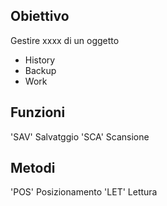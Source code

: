 ## Obiettivo
Gestire xxxx di un oggetto
* History
* Backup
* Work

## Funzioni
'SAV'     Salvatggio
'SCA'     Scansione
## Metodi
'POS'     Posizionamento
'LET'     Lettura

